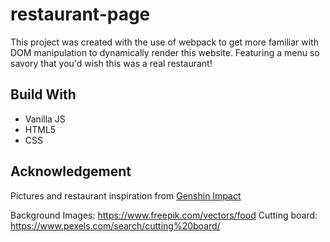# restaurant-page

This project was created with the use of webpack to get more familiar with DOM manipulation to dynamically render this website. Featuring a menu so savory that you'd wish this was a real restaurant!

## Build With
- Vanilla JS
- HTML5
- CSS

## Acknowledgement
Pictures and restaurant inspiration from [Genshin Impact](https://genshin-impact.fandom.com/wiki/Genshin_Impact_Wiki)

Background Images: https://www.freepik.com/vectors/food
Cutting board: https://www.pexels.com/search/cutting%20board/